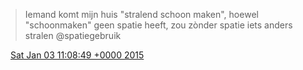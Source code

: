 > Iemand komt mijn huis "stralend schoon maken", hoewel "schoonmaken" geen spatie heeft, zou zònder spatie iets anders stralen @spatiegebruik

<img src="../../media/tweet.ico" width="12" /> [Sat Jan 03 11:08:49 +0000 2015](https://twitter.com/DromerDenker/status/551334359232696320)
